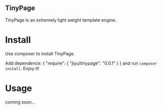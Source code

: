 TinyPage
--------
TinyPage is an extremely light weight template engine.

Install
=======
Use composer to install TinyPage.

Add dependence:
    {
        "require": {
            "jlyu/tinypage": "0.0.1"
        }
    }
and run `composer install`. Enjoy it!

Usage
=====
coming soon...
